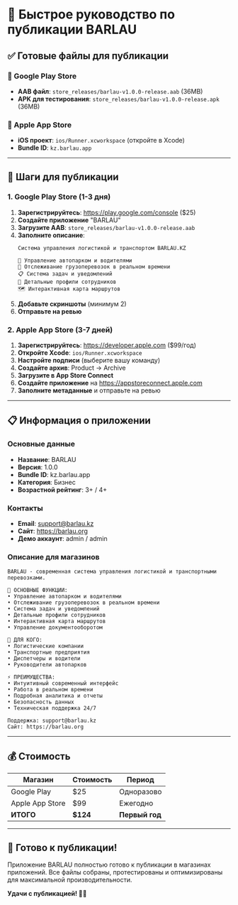# 🚀 Быстрое руководство по публикации BARLAU

## ✅ Готовые файлы для публикации

### 📱 Google Play Store
- **AAB файл**: `store_releases/barlau-v1.0.0-release.aab` (36MB)
- **APK для тестирования**: `store_releases/barlau-v1.0.0-release.apk` (36MB)

### 🍎 Apple App Store  
- **iOS проект**: `ios/Runner.xcworkspace` (откройте в Xcode)
- **Bundle ID**: `kz.barlau.app`

---

## 🎯 Шаги для публикации

### 1. Google Play Store (1-3 дня)
1. **Зарегистрируйтесь**: https://play.google.com/console ($25)
2. **Создайте приложение** "BARLAU"
3. **Загрузите AAB**: `store_releases/barlau-v1.0.0-release.aab`
4. **Заполните описание**:
   ```
   Система управления логистикой и транспортом BARLAU.KZ
   
   🚛 Управление автопарком и водителями
   📱 Отслеживание грузоперевозок в реальном времени  
   📋 Система задач и уведомлений
   👥 Детальные профили сотрудников
   🗺️ Интерактивная карта маршрутов
   ```
5. **Добавьте скриншоты** (минимум 2)
6. **Отправьте на ревью**

### 2. Apple App Store (3-7 дней)
1. **Зарегистрируйтесь**: https://developer.apple.com ($99/год)
2. **Откройте Xcode**: `ios/Runner.xcworkspace`
3. **Настройте подписи** (выберите вашу команду)
4. **Создайте архив**: Product → Archive
5. **Загрузите в App Store Connect**
6. **Создайте приложение** на https://appstoreconnect.apple.com
7. **Заполните метаданные** и отправьте на ревью

---

## 📋 Информация о приложении

### Основные данные
- **Название**: BARLAU
- **Версия**: 1.0.0
- **Bundle ID**: kz.barlau.app  
- **Категория**: Бизнес
- **Возрастной рейтинг**: 3+ / 4+

### Контакты
- **Email**: support@barlau.kz
- **Сайт**: https://barlau.org
- **Демо аккаунт**: admin / admin

### Описание для магазинов
```
BARLAU - современная система управления логистикой и транспортными перевозками.

🚛 ОСНОВНЫЕ ФУНКЦИИ:
• Управление автопарком и водителями
• Отслеживание грузоперевозок в реальном времени
• Система задач и уведомлений
• Детальные профили сотрудников
• Интерактивная карта маршрутов
• Управление документооборотом

👥 ДЛЯ КОГО:
• Логистические компании
• Транспортные предприятия
• Диспетчеры и водители
• Руководители автопарков

⚡ ПРЕИМУЩЕСТВА:
• Интуитивный современный интерфейс
• Работа в реальном времени
• Подробная аналитика и отчеты
• Безопасность данных
• Техническая поддержка 24/7

Поддержка: support@barlau.kz
Сайт: https://barlau.org
```

---

## 💰 Стоимость

| Магазин | Стоимость | Период |
|---------|-----------|---------|
| Google Play | $25 | Одноразово |
| Apple App Store | $99 | Ежегодно |
| **ИТОГО** | **$124** | **Первый год** |

---

## 🎉 Готово к публикации!

Приложение BARLAU полностью готово к публикации в магазинах приложений. Все файлы собраны, протестированы и оптимизированы для максимальной производительности.

**Удачи с публикацией! 🚀📱** 